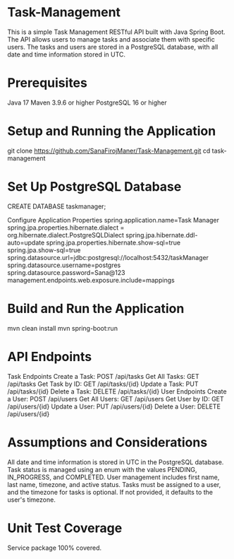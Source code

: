 # Task-Management
This is a simple Task Management RESTful API built with Java Spring Boot. The API allows users to manage tasks and associate them with specific users. The tasks and users are stored in a PostgreSQL database,
with all date and time information stored in UTC.

# Prerequisites
Java 17
Maven 3.9.6 or higher
PostgreSQL 16 or higher

# Setup and Running the Application
git clone https://github.com/SanaFirojManer/Task-Management.git
cd task-management

# Set Up PostgreSQL Database
CREATE DATABASE taskmanager;

Configure Application Properties
spring.application.name=Task Manager
spring.jpa.properties.hibernate.dialect = org.hibernate.dialect.PostgreSQLDialect
spring.jpa.hibernate.ddl-auto=update
spring.jpa.properties.hibernate.show-sql=true
spring.jpa.show-sql=true
spring.datasource.url=jdbc:postgresql://localhost:5432/taskManager
spring.datasource.username=postgres
spring.datasource.password=Sana@123
management.endpoints.web.exposure.include=mappings

# Build and Run the Application
mvn clean install
mvn spring-boot:run

# API Endpoints
Task Endpoints
Create a Task: POST /api/tasks
Get All Tasks: GET /api/tasks
Get Task by ID: GET /api/tasks/{id}
Update a Task: PUT /api/tasks/{id}
Delete a Task: DELETE /api/tasks/{id}
User Endpoints
Create a User: POST /api/users
Get All Users: GET /api/users
Get User by ID: GET /api/users/{id}
Update a User: PUT /api/users/{id}
Delete a User: DELETE /api/users/{id}

# Assumptions and Considerations
All date and time information is stored in UTC in the PostgreSQL database.
Task status is managed using an enum with the values PENDING, IN_PROGRESS, and COMPLETED.
User management includes first name, last name, timezone, and active status.
Tasks must be assigned to a user, and the timezone for tasks is optional. If not provided, it defaults to the user's timezone.

# Unit Test Coverage
Service package 100% covered.

